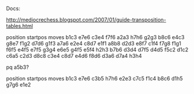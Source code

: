 Docs:

http://mediocrechess.blogspot.com/2007/01/guide-transposition-tables.html

position startpos moves b1c3 e7e6 c3e4 f7f6 a2a3 h7h6 g2g3 b8c6 e4c3 g8e7 f1g2 d7d6 g1f3 a7a6 e2e4 c8d7 e1f1 a8b8 d2d3 e8f7 c1f4 f7g8 f1g1 f6f5 e4f5 e7f5 g3g4 e6e5 g4f5 e5f4 h2h3 b7b6 d3d4 d7f5 d4d5 f5c2 d1c2 c6a5 c2d3 d8c8 c3e4 c8d7 e4d6 f8d6 d3a6 d7a4 h3h4

pq a5b3?


position startpos moves b1c3 e7e6 c3b5 h7h6 e2e3 c7c5 f1c4 b8c6 d1h5 g7g6 e1e2